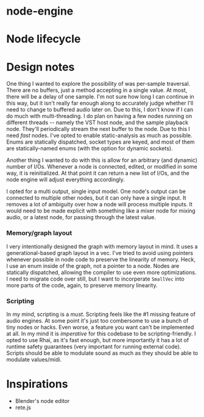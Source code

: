# node-engine

# Node lifecycle

# Design notes

One thing I wanted to explore the possibility of was per-sample traversal. There are no buffers, just a method accepting in a single value. At most, there will be a delay of one sample. I'm not sure how long I can continue in this way, but it isn't really far enough along to accurately judge whether I'll need to change to buffered audio later on. Due to this, I don't know if I can do much with multi-threading. I do plan on having a few nodes running on different threads -- namely the VST host node, and the sample playback node. They'll periodically stream the next buffer to the node. Due to this I need _fast_ nodes. I've opted to enable static-analysis as much as possible. Enums are statically dispatched, socket types are keyed, and most of them are statically-named enums (with the option for dynamic sockets).

Another thing I wanted to do with this is allow for an arbitrary (and dynamic) number of I/Os. Whenever a node is connected, edited, or modified in some way, it is reinitialized. At that point it can return a new list of I/Os, and the node engine will adjust everything accordingly.

I opted for a multi output, single input model. One node's output can be connected to multiple other nodes, but it can only have a single input. It removes a lot of ambiguity over how a node will process multiple inputs. It would need to be made explicit with something like a mixer node for mixing audio, or a latest node, for passing through the latest value.

### Memory/graph layout

I very intentionally designed the graph with memory layout in mind. It uses a generational-based graph layout in a vec. I've tried to avoid using pointers whenever possible in node code to preserve the linearity of memory. Heck, I use an enum inside of the graph, not a pointer to a node. Nodes are statically dispatched, allowing the compiler to use even more optimizations. I need to migrate code over still, but I want to incorperate `SmallVec` into more parts of the code, again, to preserve memory linearity.

### Scripting

In my mind, scripting is a _must_. Scripting feels like the #1 missing feature of audio engines. At some point it's just too combersome to use a bunch of tiny nodes or hacks. Even worse, a feature you want can't be implemented at all. In my mind it is _imperative_ for this codebase to be scripting-friendly. I opted to use Rhai, as it's fast enough, but more importantly it has a lot of runtime safety guarantees (very important for running external code). Scripts should be able to modulate sound as much as they
should be able to modulate values/midi.

# Inspirations

- Blender's node editor
- rete.js
